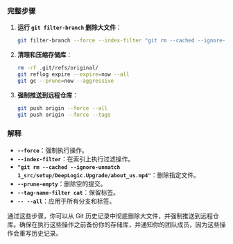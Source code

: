 ### 完整步骤

1. **运行 `git filter-branch` 删除大文件**：

   ```sh
   git filter-branch --force --index-filter "git rm --cached --ignore-unmatch 1_src/setup/DeepLogic.Upgrade/about_us.mp4" --prune-empty --tag-name-filter cat -- --all
   ```

2. **清理和压缩存储库**：

   ```sh
   rm -rf .git/refs/original/
   git reflog expire --expire=now --all
   git gc --prune=now --aggressive
   ```

3. **强制推送到远程仓库**：

   ```sh
   git push origin --force --all
   git push origin --force --tags
   ```

### 解释

- **`--force`**：强制执行操作。
- **`--index-filter`**：在索引上执行过滤操作。
- **`"git rm --cached --ignore-unmatch 1_src/setup/DeepLogic.Upgrade/about_us.mp4"`**：删除指定文件。
- **`--prune-empty`**：删除空的提交。
- **`--tag-name-filter cat`**：保留标签。
- **`-- --all`**：应用于所有分支和标签。

通过这些步骤，你可以从 Git 历史记录中彻底删除大文件，并强制推送到远程仓库。确保在执行这些操作之前备份你的存储库，并通知你的团队成员，因为这些操作会重写历史记录。
